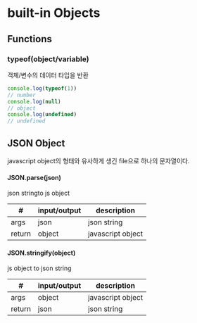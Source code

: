 # built-in Objects

## Functions

### typeof(object/variable)

객체/변수의 데이터 타입을 반환

```js
console.log(typeof(1))
// number
console.log(null)
// object
console.log(undefined)
// undefined
```



## JSON Object

javascript object의 형태와 유사하게 생긴 file으로 하나의 문자열이다.

#### JSON.parse(json)

json stringto js object

| #      | input/output | description       |
| ------ | ------------ | ----------------- |
| args   | json         | json string       |
| return | object       | javascript object |

#### JSON.stringify(object)

js object to json string

| #      | input/output | description       |
| ------ | ------------ | ----------------- |
| args   | object       | javascript object |
| return | json         | json string       |

